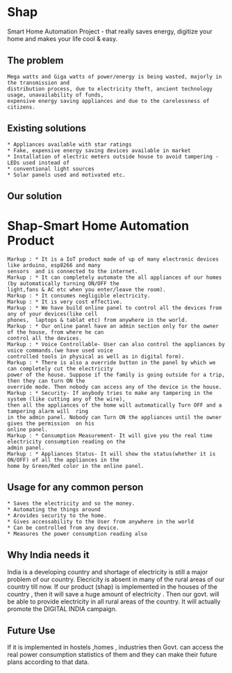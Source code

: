 # Shap
Smart Home Automation Project - that really saves energy, digitize your home and makes your life cool &amp; easy.

## The problem
	Mega watts and Giga watts of power/energy is being wasted, majorly in the transmission and
	distribution process, due to electricity theft, ancient technology usage, unavailability of funds,
	expensive energy saving appliances and due to the carelessness of citizens.

## Existing solutions
    * Appliances available with star ratings
    * Fake, expensive energy saving devices available in market
    * Installation of electric meters outside house to avoid tampering - LEDs used instead of
    * conventional light sources
    * Solar panels used and motivated etc.

## Our solution
# Shap-Smart Home Automation Product
	Markup : * It is a IoT product made of up of many electronic devices like arduino, esp8266 and many
	sensors  and is connected to the internet.
	Markup : * It can completely automate the all appliances of our homes (by automatically turning ON/OFF the
	light,fans & AC etc when you enter/leave the room).
	Markup : * It consumes negligible electricity.
	Markup : * It is very cost effective.
	Markup : * We have build online panel to control all the devices from any of your devices(like cell
	phones,  laptops & tablat etc) from anywhere in the world.
	Markup : * Our online panel have an admin section only for the owner of the house, from where he can
	control all the devices. 
	Markup : * Voice Controllable- User can also control the appliances by voice commands.(we have used voice
	controlled tools in physical as well as in digital form).
	Markup : * There is also a override button in the panel by which we can completely cut the electricity
	power of the house. Suppose if the family is going outside for a trip, then they can turn ON the
	override mode. Then nobody can access any of the device in the house. 
	Markup : * Security- If anybody tries to make any tampering in the system (like cutting any of the wire),
	then all the appliances of the home will automatically Turn OFF and a tampering alarm will  ring
	in the admin panel. Nobody can Turn ON the appliances until the owner gives the permission  on his
	online panel.
	Markup : * Consumption Measurement- It will give you the real time electricity consumption reading on the
	admin panel.
	Markup : * Appliances Status- It will show the status(whether it is ON/OFF) of all the appliances in the
	home by Green/Red color in the online panel.

## Usage for any common person
	* Saves the electricity and so the money.
	* Automating the things around
	* Arovides security to the home.
	* Gives accessability to the User from anywhere in the world 
	* Can be controlled from any device.
	* Measures the power consumption reading also

## Why India needs it
India is a developing country and shortage of electricity is still a major problem of our country.
Elecricity is absent in many of the rural areas of our country till now. If our product (shap) is
implemented in the houses of the country , then it will save a huge amount of electricity . Then our
govt. will be able to provide electricity in all rural areas of the country. It will actually promote
the DIGITAL INDIA campaign.

## Future Use
If it is implemented in hostels ,homes , industries then Govt. can access the real power consumption
statistics of them and they can make their future plans according to that data.

